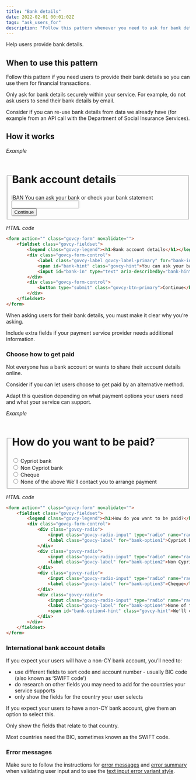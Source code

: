 ```yaml
---
title: "Bank details"
date: 2022-02-01 00:01:02Z
tags: "ask_users_for"
description: "Follow this pattern whenever you need to ask for bank details."
---
```

Help users provide bank details.

## When to use this pattern
Follow this pattern if you need users to provide their bank details so you can use them for financial transactions.

Only ask for bank details securely within your service. For example, do not ask users to send their bank details by email.

Consider if you can re-use bank details from data we already have (for example from an API call with the Department of Social Insurance Services).   

## How it works

*Example*
<div class="govcy-container govcy-p-4 govcy-br-1 govcy-br-standard govcy-mb-4">
<div class="govcy-form">
    <fieldset class="govcy-fieldset">
        <legend class="govcy-legend"><h1>Bank account details</h1></legend>
        <div class="govcy-form-control">
            <label class="govcy-label govcy-label-primary" for="bank-in">IBAN</label>
            <span id="bank-hint" class="govcy-hint">You can ask your bank or check your bank statement</span>
            <input id="bank-in" type="text" aria-describedby="bank-hint" class="govcy-text-input govcy-text-input-char_35">
        </div>
        <div class="govcy-form-control">
            <button type="submit" class="govcy-btn-primary">Continue</button>
        </div>
    </fieldset>
</div>
</div>

*HTML code*
```html
<form action="" class="govcy-form" novalidate="">
    <fieldset class="govcy-fieldset">
        <legend class="govcy-legend"><h1>Bank account details</h1></legend>
        <div class="govcy-form-control">
            <label class="govcy-label govcy-label-primary" for="bank-in">IBAN</label>
            <span id="bank-hint" class="govcy-hint">You can ask your bank or check your bank statement</span>
            <input id="bank-in" type="text" aria-describedby="bank-hint" class="govcy-text-input govcy-text-input-char_35">
        </div>
        <div class="govcy-form-control">
            <button type="submit" class="govcy-btn-primary">Continue</button>
        </div>
    </fieldset>
</form>
```

When asking users for their bank details, you must make it clear why you’re asking.

Include extra fields if your payment service provider needs additional information.

### Choose how to get paid
Not everyone has a bank account or wants to share their account details online.

Consider if you can let users choose to get paid by an alternative method.

Adapt this question depending on what payment options your users need and what your service can support.

*Example*
<div class="govcy-container govcy-p-4 govcy-br-1 govcy-br-standard govcy-mb-4">
<div class="govcy-form">
    <fieldset class="govcy-fieldset">
        <legend class="govcy-legend"><h1>How do you want to be paid?</h1></legend>
        <div class="govcy-form-control">
            <div class="govcy-radio">
                <input class="govcy-radio-input" type="radio" name="radiosBankGroup" id="bank-option1">
                <label class="govcy-label" for="bank-option1">Cypriot bank</label>
            </div>
            <div class="govcy-radio">
                <input class="govcy-radio-input" type="radio" name="radiosBankGroup" id="bank-option2">
                <label class="govcy-label" for="bank-option2">Non Cypriot bank</label>
            </div>
            <div class="govcy-radio">
                <input class="govcy-radio-input" type="radio" name="radiosBankGroup" id="bank-option3">
                <label class="govcy-label" for="bank-option3">Cheque</label>
            </div>
            <div class="govcy-radio">
                <input class="govcy-radio-input" type="radio" name="radiosBankGroup" id="bank-option4" aria-describedby="bank-option4-hint">
                <label class="govcy-label" for="bank-option4">None of the above</label>
                <span id="bank-option4-hint" class="govcy-hint">We'll contact you to arrange payment</span>
            </div>
        </div>
    </fieldset>
</div>
</div>

*HTML code*
```html
<form action="" class="govcy-form" novalidate="">
    <fieldset class="govcy-fieldset">
        <legend class="govcy-legend"><h1>How do you want to be paid?</h1></legend>
        <div class="govcy-form-control">
            <div class="govcy-radio">
                <input class="govcy-radio-input" type="radio" name="radiosBankGroup" id="bank-option1">
                <label class="govcy-label" for="bank-option1">Cypriot bank</label>
            </div>
            <div class="govcy-radio">
                <input class="govcy-radio-input" type="radio" name="radiosBankGroup" id="bank-option2">
                <label class="govcy-label" for="bank-option2">Non Cypriot bank</label>
            </div>
            <div class="govcy-radio">
                <input class="govcy-radio-input" type="radio" name="radiosBankGroup" id="bank-option3">
                <label class="govcy-label" for="bank-option3">Cheque</label>
            </div>
            <div class="govcy-radio">
                <input class="govcy-radio-input" type="radio" name="radiosBankGroup" id="bank-option4" aria-describedby="bank-option4-hint">
                <label class="govcy-label" for="bank-option4">None of the above</label>
                <span id="bank-option4-hint" class="govcy-hint">We'll contact you to arrange payment</span>
            </div>
        </div>
    </fieldset>
</form>
```
### International bank account details
If you expect your users will have a non-CY bank account, you’ll need to:
- use different fields to sort code and account number - usually BIC code (also known as ‘SWIFT code’)
- do research on other fields you may need to add for the countries your service supports
- only show the fields for the country your user selects

If you expect your users to have a non-CY bank account, give them an option to select this.

Only show the fields that relate to that country.

Most countries need the BIC, sometimes known as the SWIFT code.

### Error messages
Make sure to follow the instructions for [error messages](../../components/error_message) and [error summary](../../components/error_summary) when validating user input and to use the [text input error variant style](../../components/text_input/#error-messages).

